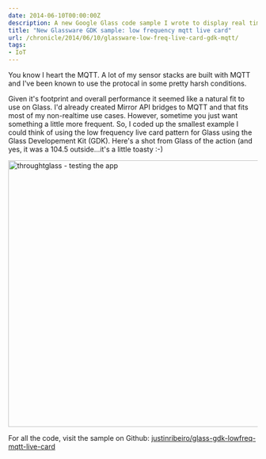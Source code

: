 ```yaml
---
date: 2014-06-10T00:00:00Z
description: A new Google Glass code sample I wrote to display real time data in a low frequency card.
title: "New Glassware GDK sample: low frequency mqtt live card"
url: /chronicle/2014/06/10/glassware-low-freq-live-card-gdk-mqtt/
tags:
- IoT
---
```


You know I heart the MQTT. A lot of my sensor stacks are built with MQTT and I've been known to use the protocal in some pretty harsh conditions.

Given it's footprint and overall performance it seemed like a natural fit to use on Glass. I'd already created Mirror API bridges to MQTT and that fits most of my non-realtime use cases. However, sometime you just want something a little more frequent. So, I coded up the smallest example I could think of using the low frequency live card pattern for Glass using the Glass Developement Kit (GDK). Here's a shot from Glass of the action (and yes, it was a 104.5 outside...it's a little toasty :-)

<img decoding="async" loading="lazy" width="800" height="538" src="https://storage.googleapis.com/jdr-public-imgs/blog-archive/2014/06/screenshot-20140609-obs-throughglass.jpg" alt="throughtglass - testing the app">

For all the code, visit the sample on Github: [justinribeiro/glass-gdk-lowfreq-mqtt-live-card](https://github.com/justinribeiro/glass-gdk-lowfreq-mqtt-live-card)
